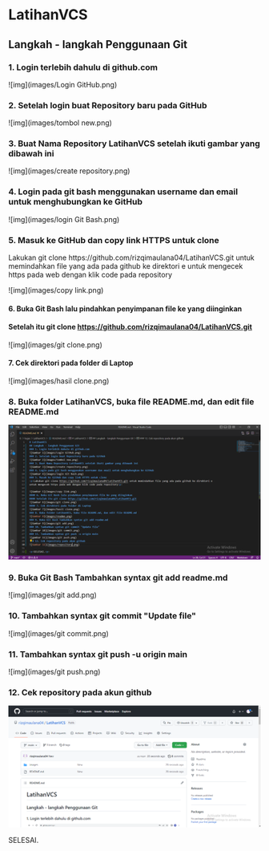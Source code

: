 # LatihanVCS
## Langkah - langkah Penggunaan Git
### 1. Login terlebih dahulu di github.com
![img](images/Login GitHub.png)
### 2. Setelah login buat Repository baru pada GitHub
![img](images/tombol new.png)
### 3. Buat Nama Repository LatihanVCS setelah ikuti gambar yang dibawah ini
![img](images/create repository.png)
### 4. Login pada git bash menggunakan username dan email untuk menghubungkan ke GitHub
![img](images/login Git Bash.png)
### 5. Masuk ke GitHub dan copy link HTTPS untuk clone
<p>Lakukan git clone https://github.com/rizqimaulana04/LatihanVCS.git untuk memindahkan file yang ada pada github ke direktori e
untuk mengecek https pada web dengan klik code pada repository<p>

![img](images/copy link.png)
#### 6. Buka Git Bash lalu pindahkan penyimpanan file ke yang diinginkan
#### Setelah itu git clone https://github.com/rizqimaulana04/LatihanVCS.git
![img](images/git clone.png)
#### 7. Cek direktori pada folder di Laptop
![img](images/hasil clone.png)
### 8. Buka folder LatihanVCS, buka file README.md, dan edit file README.md 
![img](images/readme.png)
### 9. Buka Git Bash Tambahkan syntax git add readme.md
![img](images/git add.png)
### 10. Tambahkan syntax git commit "Update file"
![img](images/git commit.png)
### 11. Tambahkan syntax git push -u origin main
![img](images/git push.png)
### 12. Cek repository pada akun github
![img](images/repository.png)

<p>SELESAI.<p>